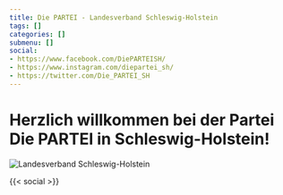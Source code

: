 ```yaml
---
title: Die PARTEI - Landesverband Schleswig-Holstein
tags: []
categories: []
submenu: []
social:
- https://www.facebook.com/DiePARTEISH/
- https://www.instagram.com/diepartei_sh/
- https://twitter.com/Die_PARTEI_SH
---
```

# Herzlich willkommen bei der Partei **Die PARTEI** in Schleswig-Holstein!

![Landesverband Schleswig-Holstein](/sh/header.jpg "Landesverband Schleswig-Holstein")

{{< social >}}